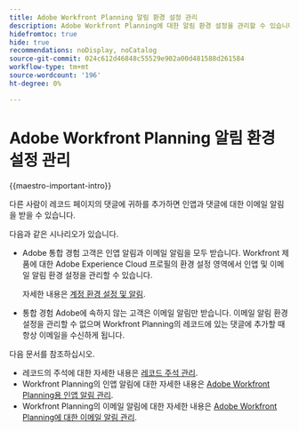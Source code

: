 ```yaml
---
title: Adobe Workfront Planning 알림 환경 설정 관리
description: Adobe Workfront Planning에 대한 알림 환경 설정을 관리할 수 있습니다. 이 문서에서는 알림 환경 설정을 구성하는 방법에 대해 설명합니다.
hidefromtoc: true
hide: true
recommendations: noDisplay, noCatalog
source-git-commit: 024c612d46848c55529e902a00d481588d261584
workflow-type: tm+mt
source-wordcount: '196'
ht-degree: 0%

---
```



# Adobe Workfront Planning 알림 환경 설정 관리

{{maestro-important-intro}}

다른 사람이 레코드 페이지의 댓글에 귀하를 추가하면 인앱과 댓글에 대한 이메일 알림을 받을 수 있습니다.

다음과 같은 시나리오가 있습니다.

* Adobe 통합 경험 고객은 인앱 알림과 이메일 알림을 모두 받습니다. Workfront 제품에 대한 Adobe Experience Cloud 프로필의 환경 설정 영역에서 인앱 및 이메일 알림 환경 설정을 관리할 수 있습니다.

  자세한 내용은 [계정 환경 설정 및 알림](https://experienceleague.adobe.com/en/docs/core-services/interface/features/account-preferences).

* 통합 경험 Adobe에 속하지 않는 고객은 이메일 알림만 받습니다. 이메일 알림 환경 설정을 관리할 수 없으며 Workfront Planning의 레코드에 있는 댓글에 추가할 때 항상 이메일을 수신하게 됩니다.

다음 문서를 참조하십시오.

* 레코드의 주석에 대한 자세한 내용은 [레코드 주석 관리](/help/quicksilver/maestro/records/manage-record-comments.md).
* Workfront Planning의 인앱 알림에 대한 자세한 내용은 [Adobe Workfront Planning용 인앱 알림 관리](/help/quicksilver/maestro/notifications/manage-planning-in-app-notifications.md).
* Workfront Planning의 이메일 알림에 대한 자세한 내용은 [Adobe Workfront Planning에 대한 이메일 알림 관리](/help/quicksilver/maestro/notifications/manage-planning-email-notifications.md).
